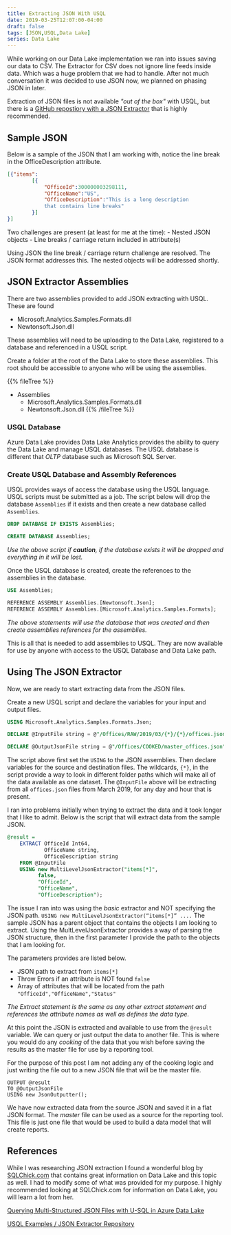 ```yaml
---
title: Extracting JSON With USQL
date: 2019-03-25T12:07:00-04:00
draft: false
tags: [JSON,USQL,Data Lake]
series: Data Lake
---
```

While working on our Data Lake implementation we ran into issues saving our data to CSV. The Extractor for CSV does not ignore line feeds inside data. Which was a huge problem that we had to handle. After not much conversation it was decided to use JSON now, we planned on phasing JSON in later.

Extraction of JSON files is not available _"out of the box"_ with USQL, but there is a [GitHub repostiory with a JSON Extractor](https://github.com/Azure/usql) that is highly recommended.

## Sample JSON
Below is a sample of the JSON that I am working with, notice the line break in the OfficeDescription attribute.
```json
[{"items":
		[{
			"OfficeId":300000003298111,
			"OfficeName":"US",
			"OfficeDescription":"This is a long description
			that contains line breaks"
		}]
}]
```
Two challenges are present (at least for me at the time):
	- Nested JSON objects
	- Line breaks / carriage return included in attribute(s)

Using JSON the line break / carriage return challenge are resolved. The JSON format addresses this. The nested objects will be addressed shortly.

## JSON Extractor Assemblies
There are two assemblies provided to add JSON extracting with USQL. These are found

  - Microsoft.Analytics.Samples.Formats.dll
  - Newtonsoft.Json.dll

These assemblies will need to be uploading to the Data Lake, registered to a database and referenced in a USQL script.

Create a folder at the root of the Data Lake to store these assemblies. This root should be accessible to anyone who will be using the assemblies.

{{% fileTree %}}
- Assemblies
	- Microsoft.Analytics.Samples.Formats.dll
	- Newtonsoft.Json.dll
{{% /fileTree %}}

### USQL Database
Azure Data Lake provides Data Lake Analytics provides the ability to query the Data Lake and manage USQL databases. The USQL database is different that _OLTP_ database such as Microsoft SQL Server.

### Create USQL Database and Assembly References
USQL provides ways of access the database using the USQL language. USQL scripts must be submitted as a job. The script below will drop the database `Assemblies` if it exists and then create a new database called `Assemblies`.

```sql
DROP DATABASE IF EXISTS Assemblies;

CREATE DATABASE Assemblies;
```
_Use the above script if **caution**, if the database exists it will be dropped and everything in it will be lost._

Once the USQL database is created, create the references to the assemblies in the database.

```sql
USE Assemblies;

REFERENCE ASSEMBLY Assemblies.[Newtonsoft.Json];
REFERENCE ASSEMBLY Assemblies.[Microsoft.Analytics.Samples.Formats];
```
_The above statements will use the database that was created and then create assemblies references for the assemblies._

This is all that is needed to add assemblies to USQL. They are now available for use by anyone with access to the USQL Database and Data Lake path.

## Using The JSON Extractor
Now, we are ready to start extracting data from the JSON files.

Create a new USQL script and declare the variables for your input and output files.

```sql
USING Microsoft.Analytics.Samples.Formats.Json;

DECLARE @InputFile string = @"/Offices/RAW/2019/03/{*}/{*}/offices.json";

DECLARE @OutputJsonFile string = @"/Offices/COOKED/master_offices.json";
```
The script above first set the `USING` to the JSON assemblies. Then declare variables for the source and destination files. The wildcards, `{*}`, in the script provide a way to look in different folder paths which will make all of the data available as one dataset. The `@InputFile` above will be extracting from all `offices.json` files from March 2019, for any day and hour that is present.

I ran into problems initially when trying to extract the data and it took longer that I like to admit. Below is the script that will extract data from the sample JSON.

```sql
@result =
    EXTRACT OfficeId Int64,
            OfficeName string,
            OfficeDescription string
    FROM @InputFile
    USING new MultiLevelJsonExtractor("items[*]",
          false,
          "OfficeId",
          "OfficeName",
          "OfficeDescription");
```
The issue I ran into was using the _basic_ extractor and NOT specifying the JSON path.
`USING new MultiLevelJsonExtractor(“items[*]” ....`
The sample JSON has a parent object that contains the objects I am looking to extract. Using the MultLevelJsonExtractor provides a way of parsing the JSON structure, then in the first parameter I provide the path to the objects that I am looking for.

The parameters provides are listed below.
  - JSON path to extract from  `items[*]`
  - Throw Errors if an attribute is NOT found `false`
  - Array of attributes that will be located from the path `"OfficeId","OfficeName","Status"`


_The Extract statement is the same as any other extract statement and references the attribute names as well as defines the data type._

At this point the JSON is extracted and available to use from the `@result` variable. We can query or just output the data to another file. This is where you would do any _cooking_ of the data that you wish before saving the results as the master file for use by a reporting tool.

For the purpose of this post I am not adding any of the cooking logic and just writing the file out to a new JSON file that will be the master file.
```
OUTPUT @result
TO @OutputJsonFile
USING new JsonOutputter();
```

We have now extracted data from the source JSON and saved it in a flat JSON format. The _master_ file can be used as a source for the reporting tool. This file is just one file that would be used to build a data model that will create reports.

## References
While I was researching JSON extraction I found a wonderful blog by [SQLChick.com](https://sqlchick.com) that contains great information on Data Lake and this topic as well. I had to modify some of what was provided for my purpose. I highly recommended looking at SQLChick.com for information on Data Lake, you will learn a lot from her.

[Querying Multi-Structured JSON Files with U-SQL in Azure Data Lake](https://www.sqlchick.com/entries/2017/9/4/querying-multi-structured-json-files-with-u-sql-in-azure-data-lake?rq=json)

[USQL Examples / JSON Extractor Repository](https://github.com/Azure/usql)
